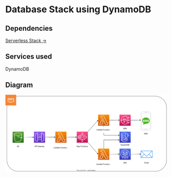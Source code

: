 # Database Stack using DynamoDB

## Dependencies

[Serverless Stack →](../../serverless/)

## Services used

DynamoDB

## Diagram

![DynamoDB Database Stack Diagram](database_dynamodb.svg)

